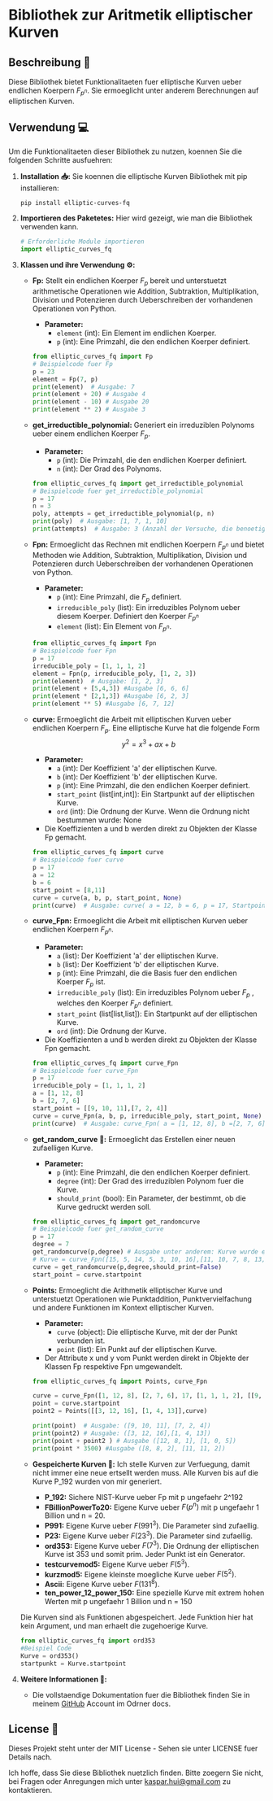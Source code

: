 # Bibliothek zur Aritmetik elliptischer Kurven

## Beschreibung :pencil:
Diese Bibliothek bietet Funktionalitaeten fuer elliptische Kurven ueber endlichen Koerpern $F_{p^n}$. Sie ermoeglicht unter anderem Berechnungen auf elliptischen Kurven.

## Verwendung :computer:
Um die Funktionalitaeten dieser Bibliothek zu nutzen, koennen Sie die folgenden Schritte ausfuehren:

1. **Installation :inbox_tray::**
   Sie koennen die elliptische Kurven Bibliothek mit pip installieren:

   ```sh
   pip install elliptic-curves-fq
   ```

2. **Importieren des Paketetes:**
   Hier wird gezeigt, wie man die Bibliothek verwenden kann. 

   ```python
   # Erforderliche Module importieren
   import elliptic_curves_fq
   ```

3. **Klassen und ihre Verwendung :gear::**

   - **Fp:** Stellt ein endlichen Koerper $F_p$ bereit und unterstuetzt arithmetische Operationen wie Addition, Subtraktion, Multiplikation, Division und Potenzieren durch Ueberschreiben der vorhandenen Operationen von Python. 

     - **Parameter:**
       - `element` (int): Ein Element im endlichen Koerper.
       - `p` (int): Eine Primzahl, die den endlichen Koerper definiert.

     ```python
     from elliptic_curves_fq import Fp
     # Beispielcode fuer Fp
     p = 23
     element = Fp(7, p)
     print(element)  # Ausgabe: 7
     print(element + 20) # Ausgabe 4
     print(element - 10) # Ausgabe 20
     print(element ** 2) # Ausgabe 3
     ```
   - **get_irreductible_polynomial:** Generiert ein irreduziblen Polynoms ueber einem endlichen Koerper $F_{p}$.

     - **Parameter:**
       - `p` (int): Die Primzahl, die den endlichen Koerper definiert.
       - `n` (int): Der Grad des Polynoms.

     ```python
     from elliptic_curves_fq import get_irreductible_polynomial
     # Beispielcode fuer get_irreductible_polynomial
     p = 17
     n = 3
     poly, attempts = get_irreductible_polynomial(p, n)
     print(poly)  # Ausgabe: [1, 7, 1, 10]
     print(attempts)  # Ausgabe: 3 (Anzahl der Versuche, die benoetigt wurden, um das irreduzible Polynom zu generieren.)
     ```

   - **Fpn:** Ermoeglicht das Rechnen mit endlichen Koerpern $F_{p^n}$ und bietet Methoden wie Addition, Subtraktion, Multiplikation, Division und Potenzieren durch Ueberschreiben der vorhandenen Operationen von Python.

     - **Parameter:**
       - `p` (int): Eine Primzahl, die $F_p$ definiert.
       - `irreducible_poly` (list): Ein irreduzibles Polynom ueber diesem Koerper. Definiert den Koerper $F_{p^n}$ 
       - `element` (list): Ein Element von $F_{p^n}$.

     ```python
     from elliptic_curves_fq import Fpn
     # Beispielcode fuer Fpn
     p = 17
     irreducible_poly = [1, 1, 1, 2]  
     element = Fpn(p, irreducible_poly, [1, 2, 3]) 
     print(element)  # Ausgabe: [1, 2, 3]
     print(element + [5,4,3]) #Ausgabe [6, 6, 6]
     print(element * [2,1,3]) #Ausgabe [6, 2, 3]
     print(element ** 5) #Ausgabe [6, 7, 12]
     ```

   - **curve:** Ermoeglicht die Arbeit mit elliptischen Kurven ueber endlichen Koerpern $F_{p}$. Eine elliptische Kurve hat die folgende Form $$y^2 = x^3 + ax + b$$

     - **Parameter:**
       - `a` (int): Der Koeffizient 'a' der elliptischen Kurve.
       - `b` (int): Der Koeffizient 'b' der elliptischen Kurve.
       - `p` (int): Eine Primzahl, die den endlichen Koerper definiert.
       - `start_point` (list[int,int]): Ein Startpunkt auf der elliptischen Kurve.
       - `ord` (int): Die Ordnung der Kurve. Wenn die Ordnung nicht bestummen wurde: None
     - Die Koeffizienten a und b werden direkt zu Objekten der Klasse Fp gemacht. 

     ```python
     from elliptic_curves_fq import curve
     # Beispielcode fuer curve
     p = 17
     a = 12  
     b = 6  
     start_point = [8,11]  
     curve = curve(a, b, p, start_point, None)
     print(curve)  # Ausgabe: curve( a = 12, b = 6, p = 17, Startpoint = (8, 11), ord = None)
     ```

   - **curve_Fpn:** Ermoeglicht die Arbeit mit elliptischen Kurven ueber endlichen Koerpern $F_{p^n}$. 

     - **Parameter:**
       - `a` (list): Der Koeffizient 'a' der elliptischen Kurve.
       - `b` (list): Der Koeffizient 'b' der elliptischen Kurve.
       - `p` (int): Eine Primzahl, die die Basis fuer den endlichen Koerper $F_p$ ist.
       - `irreducible_poly` (list): Ein irreduzibles Polynom ueber $F_p$ , welches den Koerper $F_{p^n}$ definiert.
       - `start_point` (list[list,list]): Ein Startpunkt auf der elliptischen Kurve.
       - `ord` (int): Die Ordnung der Kurve.
     - Die Koeffizienten a und b werden direkt zu Objekten der Klasse Fpn gemacht.
     ```python
     from elliptic_curves_fq import curve_Fpn
     # Beispielcode fuer curve_Fpn
     p = 17
     irreducible_poly = [1, 1, 1, 2]  
     a = [1, 12, 8]  
     b = [2, 7, 6]  
     start_point = [[9, 10, 11],[7, 2, 4]]  
     curve = curve_Fpn(a, b, p, irreducible_poly, start_point, None)
     print(curve)  # Ausgabe: curve_Fpn( a = [1, 12, 8], b =[2, 7, 6], p = 17, ir_poly = [1, 1, 1, 2], Startpoint = ([9, 10, 11], [7, 2, 4]), ord = None)
     ```

   - **get_random_curve :game_die::** Ermoeglicht das Erstellen einer neuen zufaelligen Kurve. 

     - **Parameter:**
       - `p` (int): Eine Primzahl, die den endlichen Koerper definiert.
       - `degree` (int): Der Grad des irreduziblen Polynom fuer die Kurve.
       - `should_print` (bool): Ein Parameter, der bestimmt, ob die Kurve gedruckt werden soll.

     ```python
     from elliptic_curves_fq import get_randomcurve
     # Beispielcode fuer get_random_curve
     p = 17
     degree = 7
     get_randomcurve(p,degree) # Ausgabe unter anderem: Kurve wurde erfolgreich generiert. Hier die Kurve um abzuspeichern. 
     # Kurve = curve_Fpn([15, 5, 14, 5, 3, 10, 16],[11, 10, 7, 8, 13, 4, 4],17,[1, 6, 14, 13, 4, 8, 13, 8],[[10, 15, 9, 13, 7, 2, 6],[6, 0, 12, 15, 2, 1, 12]],None)
     curve = get_randomcurve(p,degree,should_print=False)
     start_point = curve.startpoint 
     ```

   - **Points:** Ermoeglicht die Arithmetik elliptischer Kurve und unterstuetzt Operationen wie Punktaddition, Punktvervielfachung und andere Funktionen im Kontext elliptischer Kurven. 

     - **Parameter:**
       - `curve` (object): Die elliptische Kurve, mit der der Punkt verbunden ist.
       - `point` (list): Ein Punkt auf der elliptischen Kurve.
     - Der Attribute x und y vom Punkt werden direkt in Objekte der Klassen Fp respektive Fpn umgewandelt.
     ```python
     from elliptic_curves_fq import Points, curve_Fpn

     curve = curve_Fpn([1, 12, 8], [2, 7, 6], 17, [1, 1, 1, 2], [[9, 10, 11],[7, 2, 4]], None)  # Beispielkurve
     point = curve.startpoint 
     point2 = Points([[3, 12, 16], [1, 4, 13]],curve) 

     print(point)  # Ausgabe: ([9, 10, 11], [7, 2, 4])
     print(point2) # Ausgabe: ([3, 12, 16],[1, 4, 13])
     print(point + point2 ) # Ausgabe ([12, 8, 1], [1, 0, 5])
     print(point * 3500) #Ausgabe ([8, 8, 2], [11, 11, 2])
     ```

   - **Gespeicherte Kurven :floppy_disk::**
   Ich stelle Kurven zur Verfuegung, damit nicht immer eine neue ertsellt werden muss. Alle Kurven bis auf die Kurve P_192 wurden von mir generiert. 
      - **P_192:** Sichere NIST-Kurve ueber Fp mit p ungefaehr 2^192
      - **FBillionPowerTo20:** Eigene Kurve ueber $F(p^n)$ mit p ungefaehr 1 Billion und n = 20.
      - **P991:** Eigene Kurve ueber $F(991^3)$. Die Parameter sind zufaellig.
      - **P23:** Eigene Kurve ueber $F(23^3)$. Die Parameter sind zufaellig.
      - **ord353:** Eigene Kurve ueber $F(7^3)$. Die Ordnung der elliptischen Kurve ist 353 und somit prim. Jeder Punkt ist ein Generator.
      - **testcurvemod5:** Eigene Kurve ueber $F(5^3)$.
      - **kurzmod5:** Eigene kleinste moegliche Kurve ueber $F(5^2)$.
      - **Ascii:** Eigene Kurve ueber $F(131^8)$.
      - **ten_power_12_power_150:** Eine spezielle Kurve mit extrem hohen Werten mit p ungefaehr 1 Billion und n = 150

    Die Kurven sind als Funktionen abgespeichert. Jede Funktion hier hat kein Argument, und man erhaelt die zugehoerige Kurve.
     ```python
     from elliptic_curves_fq import ord353
     #Beispiel Code
     Kurve = ord353()
     startpunkt = Kurve.startpoint
     ```

4. **Weitere Informationen :page_facing_up::**
   - Die vollstaendige Dokumentation fuer die Bibliothek finden Sie in meinem [GitHub](https://github.com/HaKa04/package-elliptic-curves-fq) Account im Odrner docs. 
   
## License :scroll:
Dieses Projekt steht unter der MIT License - Sehen sie unter LICENSE fuer Details nach.

Ich hoffe, dass Sie diese Bibliothek nuetzlich finden. Bitte zoegern Sie nicht, bei Fragen oder Anregungen mich unter kaspar.hui@gmail.com zu kontaktieren.